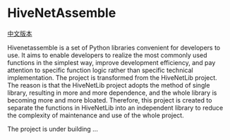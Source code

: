 # HiveNetAssemble

[中文版本](README_zh.md)

Hivenetassemble is a set of Python libraries convenient for developers to use. It aims to enable developers to realize the most commonly used functions in the simplest way, improve development efficiency, and pay attention to specific function logic rather than specific technical implementation.
The project is transformed from the HiveNetLib project. The reason is that the HiveNetLib project adopts the method of single library, resulting in more and more dependence, and the whole library is becoming more and more bloated. Therefore, this project is created to separate the functions in HiveNetLib into an independent library to reduce the complexity of maintenance and use of the whole project.

The project is under building ...
